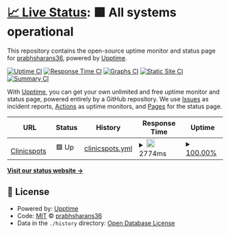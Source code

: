 # [📈 Live Status](https://dev.clinicspots.com): <!--live status--> **🟩 All systems operational**

This repository contains the open-source uptime monitor and status page for [prabhsharans36](https://dev.clinicspots.com), powered by [Upptime](https://github.com/upptime/upptime).

[![Uptime CI](https://github.com/prabhsharans36/prabhsharans36/upptime/workflows/Uptime%20CI/badge.svg)](https://github.com/prabhsharans36/prabhsharans36/upptime/actions?query=workflow%3A%22Uptime+CI%22)
[![Response Time CI](https://github.com/prabhsharans36/prabhsharans36/upptime/workflows/Response%20Time%20CI/badge.svg)](https://github.com/prabhsharans36/prabhsharans36/upptime/actions?query=workflow%3A%22Response+Time+CI%22)
[![Graphs CI](https://github.com/prabhsharans36/prabhsharans36/upptime/workflows/Graphs%20CI/badge.svg)](https://github.com/prabhsharans36/prabhsharans36/upptime/actions?query=workflow%3A%22Graphs+CI%22)
[![Static Site CI](https://github.com/prabhsharans36/prabhsharans36/upptime/workflows/Static%20Site%20CI/badge.svg)](https://github.com/prabhsharans36/prabhsharans36/upptime/actions?query=workflow%3A%22Static+Site+CI%22)
[![Summary CI](https://github.com/prabhsharans36/prabhsharans36/upptime/workflows/Summary%20CI/badge.svg)](https://github.com/prabhsharans36/prabhsharans36/upptime/actions?query=workflow%3A%22Summary+CI%22)

With [Upptime](https://upptime.js.org), you can get your own unlimited and free uptime monitor and status page, powered entirely by a GitHub repository. We use [Issues](https://github.com/prabhsharans36/prabhsharans36/upptime/issues) as incident reports, [Actions](https://github.com/prabhsharans36/prabhsharans36/upptime/actions) as uptime monitors, and [Pages](https://dev.clinicspots.com) for the status page.

<!--start: status pages-->
<!-- This summary is generated by Upptime (https://github.com/upptime/upptime) -->
<!-- Do not edit this manually, your changes will be overwritten -->
<!-- prettier-ignore -->
| URL | Status | History | Response Time | Uptime |
| --- | ------ | ------- | ------------- | ------ |
| <img alt="" src="https://icons.duckduckgo.com/ip3/www.clinicspots.com.ico" height="13"> [Clinicspots](https://www.clinicspots.com) | 🟩 Up | [clinicspots.yml](https://github.com/prabhsharan36/upptime/commits/HEAD/history/clinicspots.yml) | <details><summary><img alt="Response time graph" src="./graphs/clinicspots/response-time-week.png" height="20"> 2774ms</summary><br><a href="https://dev.clinicspots.com/history/clinicspots"><img alt="Response time 2097" src="https://img.shields.io/endpoint?url=https%3A%2F%2Fraw.githubusercontent.com%2Fprabhsharan36%2Fupptime%2FHEAD%2Fapi%2Fclinicspots%2Fresponse-time.json"></a><br><a href="https://dev.clinicspots.com/history/clinicspots"><img alt="24-hour response time 2038" src="https://img.shields.io/endpoint?url=https%3A%2F%2Fraw.githubusercontent.com%2Fprabhsharan36%2Fupptime%2FHEAD%2Fapi%2Fclinicspots%2Fresponse-time-day.json"></a><br><a href="https://dev.clinicspots.com/history/clinicspots"><img alt="7-day response time 2774" src="https://img.shields.io/endpoint?url=https%3A%2F%2Fraw.githubusercontent.com%2Fprabhsharan36%2Fupptime%2FHEAD%2Fapi%2Fclinicspots%2Fresponse-time-week.json"></a><br><a href="https://dev.clinicspots.com/history/clinicspots"><img alt="30-day response time 2097" src="https://img.shields.io/endpoint?url=https%3A%2F%2Fraw.githubusercontent.com%2Fprabhsharan36%2Fupptime%2FHEAD%2Fapi%2Fclinicspots%2Fresponse-time-month.json"></a><br><a href="https://dev.clinicspots.com/history/clinicspots"><img alt="1-year response time 2097" src="https://img.shields.io/endpoint?url=https%3A%2F%2Fraw.githubusercontent.com%2Fprabhsharan36%2Fupptime%2FHEAD%2Fapi%2Fclinicspots%2Fresponse-time-year.json"></a></details> | <details><summary><a href="https://dev.clinicspots.com/history/clinicspots">100.00%</a></summary><a href="https://dev.clinicspots.com/history/clinicspots"><img alt="All-time uptime 98.75%" src="https://img.shields.io/endpoint?url=https%3A%2F%2Fraw.githubusercontent.com%2Fprabhsharan36%2Fupptime%2FHEAD%2Fapi%2Fclinicspots%2Fuptime.json"></a><br><a href="https://dev.clinicspots.com/history/clinicspots"><img alt="24-hour uptime 100.00%" src="https://img.shields.io/endpoint?url=https%3A%2F%2Fraw.githubusercontent.com%2Fprabhsharan36%2Fupptime%2FHEAD%2Fapi%2Fclinicspots%2Fuptime-day.json"></a><br><a href="https://dev.clinicspots.com/history/clinicspots"><img alt="7-day uptime 100.00%" src="https://img.shields.io/endpoint?url=https%3A%2F%2Fraw.githubusercontent.com%2Fprabhsharan36%2Fupptime%2FHEAD%2Fapi%2Fclinicspots%2Fuptime-week.json"></a><br><a href="https://dev.clinicspots.com/history/clinicspots"><img alt="30-day uptime 98.75%" src="https://img.shields.io/endpoint?url=https%3A%2F%2Fraw.githubusercontent.com%2Fprabhsharan36%2Fupptime%2FHEAD%2Fapi%2Fclinicspots%2Fuptime-month.json"></a><br><a href="https://dev.clinicspots.com/history/clinicspots"><img alt="1-year uptime 98.75%" src="https://img.shields.io/endpoint?url=https%3A%2F%2Fraw.githubusercontent.com%2Fprabhsharan36%2Fupptime%2FHEAD%2Fapi%2Fclinicspots%2Fuptime-year.json"></a></details>

<!--end: status pages-->

[**Visit our status website →**](https://dev.clinicspots.com)

## 📄 License

- Powered by: [Upptime](https://github.com/upptime/upptime)
- Code: [MIT](./LICENSE) © [prabhsharans36](https://dev.clinicspots.com)
- Data in the `./history` directory: [Open Database License](https://opendatacommons.org/licenses/odbl/1-0/)
